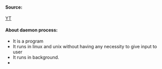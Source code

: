 #### Source:
[YT](https://www.youtube.com/watch?v=rj2LRRxspvM&list=PL3uLubnzL2Tlbyrr2GFVRE7Azo8FJe-dJ&index=8)


#### About daemon process:

* It is a program
* It runs in linux and unix without having any necessity to give input to user
* It runs in background.
* 
